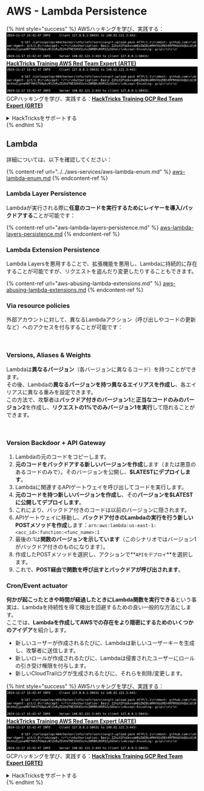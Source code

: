 # AWS - Lambda Persistence

{% hint style="success" %}
AWSハッキングを学び、実践する：<img src="../../../../.gitbook/assets/image (1).png" alt="" data-size="line">[**HackTricks Training AWS Red Team Expert (ARTE)**](https://training.hacktricks.xyz/courses/arte)<img src="../../../../.gitbook/assets/image (1).png" alt="" data-size="line">\
GCPハッキングを学び、実践する：<img src="../../../../.gitbook/assets/image (2).png" alt="" data-size="line">[**HackTricks Training GCP Red Team Expert (GRTE)**<img src="../../../../.gitbook/assets/image (2).png" alt="" data-size="line">](https://training.hacktricks.xyz/courses/grte)

<details>

<summary>HackTricksをサポートする</summary>

* [**サブスクリプションプラン**](https://github.com/sponsors/carlospolop)を確認してください！
* **💬 [**Discordグループ**](https://discord.gg/hRep4RUj7f)または[**Telegramグループ**](https://t.me/peass)に参加するか、**Twitter** 🐦 [**@hacktricks\_live**](https://twitter.com/hacktricks\_live)**をフォローしてください。**
* **[**HackTricks**](https://github.com/carlospolop/hacktricks)および[**HackTricks Cloud**](https://github.com/carlospolop/hacktricks-cloud)のGitHubリポジトリにPRを提出してハッキングトリックを共有してください。**

</details>
{% endhint %}

## Lambda

詳細については、以下を確認してください：

{% content-ref url="../../aws-services/aws-lambda-enum.md" %}
[aws-lambda-enum.md](../../aws-services/aws-lambda-enum.md)
{% endcontent-ref %}

### Lambda Layer Persistence

Lambdaが実行される際に**任意のコードを実行するためにレイヤーを導入/バックドアする**ことが可能です：

{% content-ref url="aws-lambda-layers-persistence.md" %}
[aws-lambda-layers-persistence.md](aws-lambda-layers-persistence.md)
{% endcontent-ref %}

### Lambda Extension Persistence

Lambda Layersを悪用することで、拡張機能を悪用し、Lambdaに持続的に存在することが可能ですが、リクエストを盗んだり変更したりすることもできます。

{% content-ref url="aws-abusing-lambda-extensions.md" %}
[aws-abusing-lambda-extensions.md](aws-abusing-lambda-extensions.md)
{% endcontent-ref %}

### Via resource policies

外部アカウントに対して、異なるLambdaアクション（呼び出しやコードの更新など）へのアクセスを付与することが可能です：

<figure><img src="../../../../.gitbook/assets/image (255).png" alt=""><figcaption></figcaption></figure>

### Versions, Aliases & Weights

Lambdaは**異なるバージョン**（各バージョンに異なるコード）を持つことができます。\
その後、Lambdaの**異なるバージョンを持つ異なるエイリアスを作成し**、各エイリアスに異なる重みを設定できます。\
この方法で、攻撃者は**バックドア付きのバージョン1**と**正当なコードのみのバージョン2**を作成し、**リクエストの1%でのみバージョン1を実行**して隠れることができます。

<figure><img src="../../../../.gitbook/assets/image (120).png" alt=""><figcaption></figcaption></figure>

### Version Backdoor + API Gateway

1. Lambdaの元のコードをコピーします。
2. **元のコードをバックドアする新しいバージョンを作成**します（または悪意のあるコードのみで）。そのバージョンを公開し、**$LATESTにデプロイします**。
3. Lambdaに関連するAPIゲートウェイを呼び出してコードを実行します。
4. **元のコードを持つ新しいバージョンを作成し**、その**バージョンを$LATESTに公開してデプロイします**。
5. これにより、バックドア付きのコードは以前のバージョンに隠されます。
6. APIゲートウェイに移動し、**バックドア付きのLambdaの実行を行う新しいPOSTメソッドを作成**します：`arn:aws:lambda:us-east-1:<acc_id>:function:<func_name>:1`
7. 最後の:1は**関数のバージョンを示しています**（このシナリオではバージョン1がバックドア付きのものになります）。
8. 作成したPOSTメソッドを選択し、アクションで**`APIをデプロイ`**を選択します。
9. これで、**POST経由で関数を呼び出すとバックドアが呼び出されます**。

### Cron/Event actuator

**何かが起こったときや時間が経過したときにLambda関数を実行できる**という事実は、Lambdaを持続性を得て検出を回避するための良い一般的な方法にします。\
ここでは、**Lambdaを作成してAWSでの存在をより隠密にするためのいくつかのアイデア**を紹介します。

* 新しいユーザーが作成されるたびに、Lambdaは新しいユーザーキーを生成し、攻撃者に送信します。
* 新しいロールが作成されるたびに、Lambdaは侵害されたユーザーにロールの引き受け権限を付与します。
* 新しいCloudTrailログが生成されるたびに、それらを削除/変更します。

{% hint style="success" %}
AWSハッキングを学び、実践する：<img src="../../../../.gitbook/assets/image (1).png" alt="" data-size="line">[**HackTricks Training AWS Red Team Expert (ARTE)**](https://training.hacktricks.xyz/courses/arte)<img src="../../../../.gitbook/assets/image (1).png" alt="" data-size="line">\
GCPハッキングを学び、実践する：<img src="../../../../.gitbook/assets/image (2).png" alt="" data-size="line">[**HackTricks Training GCP Red Team Expert (GRTE)**<img src="../../../../.gitbook/assets/image (2).png" alt="" data-size="line">](https://training.hacktricks.xyz/courses/grte)

<details>

<summary>HackTricksをサポートする</summary>

* [**サブスクリプションプラン**](https://github.com/sponsors/carlospolop)を確認してください！
* **💬 [**Discordグループ**](https://discord.gg/hRep4RUj7f)または[**Telegramグループ**](https://t.me/peass)に参加するか、**Twitter** 🐦 [**@hacktricks\_live**](https://twitter.com/hacktricks\_live)**をフォローしてください。**
* **[**HackTricks**](https://github.com/carlospolop/hacktricks)および[**HackTricks Cloud**](https://github.com/carlospolop/hacktricks-cloud)のGitHubリポジトリにPRを提出してハッキングトリックを共有してください。**

</details>
{% endhint %}
